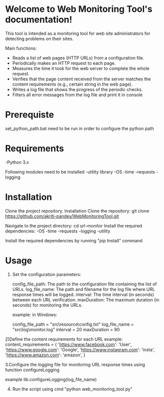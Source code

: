 Welcome to Web Monitoring Tool's documentation!
========================================================
This tool is intended as a monitoring tool for web site administrators for detecting problems on their sites.

Main functions:

* Reads a list of web pages (HTTP URLs) from a configuration file.
* Periodically makes an HTTP request to each page.
* Measures the time it took for the web server to complete the whole request.
* Verifies that the page content received from the server matches the content requirements (e.g., certain string in the web page).
* Writes a log file that shows the progress of the periodic checks.
* Filters all error messages from the log file and print it in console

Prerequiste
==================

set_python_path.bat need to be run in order to configure the python path

Requirements
==================

-Python 3.x

Following modules need to be installed
-utility library
-OS
-time
-requests
-logging

Installation
==================

Clone the project repository.
Installation Clone the repository: git clone https://github.com/akriti-pandey/WebMonitoringTool.git


Navigate to the project directory: cd url-monitor
Install the required dependencies: 
-OS
-time
-requests
-logging
-utility

Install the required dependencies by running "pip Install" command

Usage
==================
1) Set the configuration parameters:

   config_file_path: The path to the configuration file containing the list of URLs.
   log_file_name: The path and filename for the log file where URL response times will be logged.
   interval: The time interval (in seconds) between each URL verification.
   maxDuration: The maximum duration (in seconds) for monitoring the URLs.

   example:
   in Windows:

   config_file_path = "src\\resource\\config.txt"
   log_file_name = "src\\log\\monitor.log"
   interval = 20
   maxDuration = 90

2)Define the content requirements for each URL
   example:
   content_requirements = {
      'https://www.facebook.com': 'User',
      'https://www.google.com': 'Google',
      'https://www.instagram.com': 'insta',
      'https://www.amazon.com': 'amazon',
   }

3.Configure the logging file for monitoring URL response times using function configureLogging

   example
   lib.configureLogging(log_file_name)

4. Run the script using cmd "python web_monitoring_tool.py"